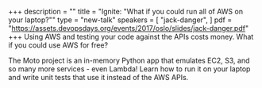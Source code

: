 +++
description = ""
title = "Ignite: \"What if you could run all of AWS on your laptop?\""
type = "new-talk"
speakers = [
        "jack-danger",
]
pdf = "https://assets.devopsdays.org/events/2017/oslo/slides/jack-danger.pdf"
+++
Using AWS and testing your code against the APIs costs money. What if you could use AWS for free?

The Moto project is an in-memory Python app that emulates EC2, S3, and so many more services - even Lambda! Learn how to run it on your laptop and write unit tests that use it instead of the AWS APIs.
